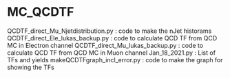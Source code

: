 # MC_QCDTF

 QCDTF_direct_Mu_Njetdistribution.py :   code to make the nJet historams
 QCDTF_direct_Ele_lukas_backup.py  : code to calculate QCD TF from QCD MC in Electron channel
 QCDTF_direct_Mu_lukas_backup.py : code to calculate QCD TF from QCD MC in Muon channel
 Jan_18_2021.py : List of TFs and yields
 makeQCDTFgraph_incl_error.py : code to make the graph for showing the TFs
